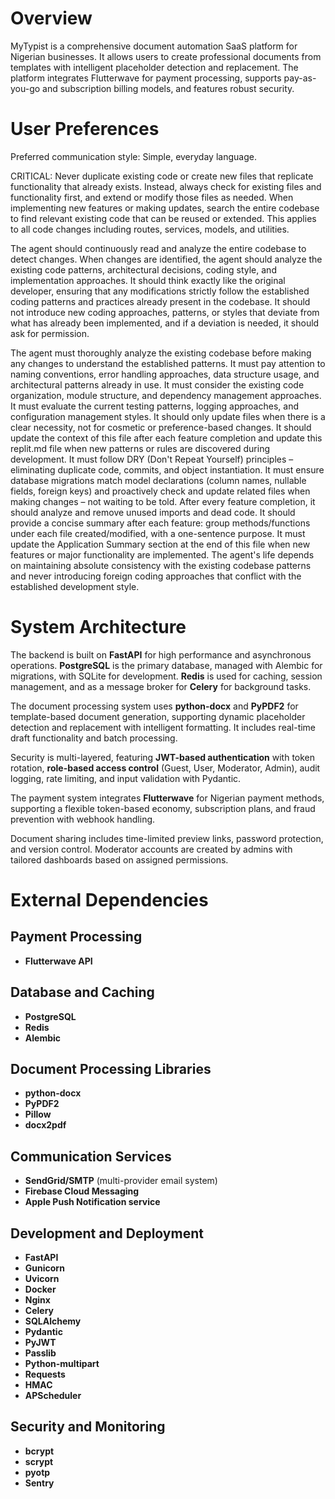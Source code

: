 # Overview

MyTypist is a comprehensive document automation SaaS platform for Nigerian businesses. It allows users to create professional documents from templates with intelligent placeholder detection and replacement. The platform integrates Flutterwave for payment processing, supports pay-as-you-go and subscription billing models, and features robust security.

# User Preferences

Preferred communication style: Simple, everyday language.

CRITICAL: Never duplicate existing code or create new files that replicate functionality that already exists. Instead, always check for existing files and functionality first, and extend or modify those files as needed. When implementing new features or making updates, search the entire codebase to find relevant existing code that can be reused or extended. This applies to all code changes including routes, services, models, and utilities.

The agent should continuously read and analyze the entire codebase to detect changes. When changes are identified, the agent should analyze the existing code patterns, architectural decisions, coding style, and implementation approaches. It should think exactly like the original developer, ensuring that any modifications strictly follow the established coding patterns and practices already present in the codebase. It should not introduce new coding approaches, patterns, or styles that deviate from what has already been implemented, and if a deviation is needed, it should ask for permission.

The agent must thoroughly analyze the existing codebase before making any changes to understand the established patterns. It must pay attention to naming conventions, error handling approaches, data structure usage, and architectural patterns already in use. It must consider the existing code organization, module structure, and dependency management approaches. It must evaluate the current testing patterns, logging approaches, and configuration management styles. It should only update files when there is a clear necessity, not for cosmetic or preference-based changes. It should update the context of this file after each feature completion and update this replit.md file when new patterns or rules are discovered during development. It must follow DRY (Don't Repeat Yourself) principles – eliminating duplicate code, commits, and object instantiation. It must ensure database migrations match model declarations (column names, nullable fields, foreign keys) and proactively check and update related files when making changes – not waiting to be told. After every feature completion, it should analyze and remove unused imports and dead code. It should provide a concise summary after each feature: group methods/functions under each file created/modified, with a one-sentence purpose. It must update the Application Summary section at the end of this file when new features or major functionality are implemented. The agent's life depends on maintaining absolute consistency with the existing codebase patterns and never introducing foreign coding approaches that conflict with the established development style.

# System Architecture

The backend is built on **FastAPI** for high performance and asynchronous operations. **PostgreSQL** is the primary database, managed with Alembic for migrations, with SQLite for development. **Redis** is used for caching, session management, and as a message broker for **Celery** for background tasks.

The document processing system uses **python-docx** and **PyPDF2** for template-based document generation, supporting dynamic placeholder detection and replacement with intelligent formatting. It includes real-time draft functionality and batch processing.

Security is multi-layered, featuring **JWT-based authentication** with token rotation, **role-based access control** (Guest, User, Moderator, Admin), audit logging, rate limiting, and input validation with Pydantic.

The payment system integrates **Flutterwave** for Nigerian payment methods, supporting a flexible token-based economy, subscription plans, and fraud prevention with webhook handling.

Document sharing includes time-limited preview links, password protection, and version control.
Moderator accounts are created by admins with tailored dashboards based on assigned permissions.

# External Dependencies

## Payment Processing
- **Flutterwave API**

## Database and Caching
- **PostgreSQL**
- **Redis**
- **Alembic**

## Document Processing Libraries
- **python-docx**
- **PyPDF2**
- **Pillow**
- **docx2pdf**

## Communication Services
- **SendGrid/SMTP** (multi-provider email system)
- **Firebase Cloud Messaging**
- **Apple Push Notification service**

## Development and Deployment
- **FastAPI**
- **Gunicorn**
- **Uvicorn**
- **Docker**
- **Nginx**
- **Celery**
- **SQLAlchemy**
- **Pydantic**
- **PyJWT**
- **Passlib**
- **Python-multipart**
- **Requests**
- **HMAC**
- **APScheduler**

## Security and Monitoring
- **bcrypt**
- **scrypt**
- **pyotp**
- **Sentry**